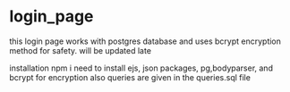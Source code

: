 # login_page
this login page works with postgres database and uses bcrypt encryption method  for safety. will be updated late

installation npm i 
need to install ejs, json packages, pg,bodyparser, and bcrypt for encryption
also queries are given in the queries.sql file
